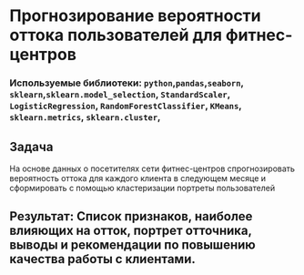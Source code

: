 # Прогнозирование вероятности оттока пользователей для фитнес-центров

### Используемые библиотеки: `python`,`pandas`,`seaborn`, `sklearn`,`sklearn.model_selection`, `StandardScaler`, `LogisticRegression`, `RandomForestClassifier`, `KMeans`, `sklearn.metrics`, `sklearn.cluster`, 

## Задача
На основе данных о посетителях сети фитнес-центров спрогнозировать вероятность оттока для каждого клиента в следующем месяце и сформировать с помощью кластеризации портреты пользователей

## Результат: Список признаков, наиболее влияющих на отток, портрет отточника, выводы и рекомендации по повышению качества работы с клиентами. 
